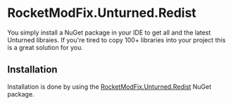 # RocketModFix.Unturned.Redist

You simply install a NuGet package in your IDE to get all and the latest Unturned libraies. If you're tired to copy 100+ libraries into your project this is a great solution for you.

## Installation

Installation is done by using the [RocketModFix.Unturned.Redist](https://www.nuget.org/packages/RocketModFix.Unturned.Redist/) NuGet package.